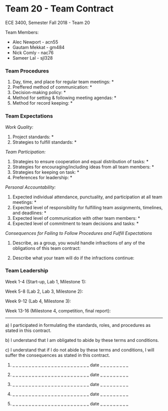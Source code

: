 # Team 20 - Team Contract
ECE 3400, Semester Fall 2018 - Team 20

Team Members:
* Alec Newport  - acn55
* Gautam Mekkat - gm484
* Nick Comly    - nac76
* Sameer Lal    - sjl328

### Team Procedures
1. Day, time, and place for regular team meetings:
    * 
2. Preffered method of communication:
    * 
3. Decision-making policy:
    * 
4. Method for setting & following meeting agendas:
    * 
5. Method for record keeping:
    * 
    
### Team Expectations
_Work Quality:_
1. Project standards:
    * 
2. Strategies to fulfill standards:
    * 

_Team Participation:_
1.	Strategies to ensure cooperation and equal distribution of tasks:
    * 
2.	Strategies for encouraging/including ideas from all team members:
    * 
3.	Strategies for keeping on task:
    * 
4.	Preferences for leadership:
    * 

_Personal Accountability:_
1.	Expected individual attendance, punctuality, and participation at all team meetings:
    * 
2.	Expected level of responsibility for fulfilling team assignments, timelines, and deadlines:
    * 
3.	Expected level of communication with other team members:
    * 
4.	Expected level of commitment to team decisions and tasks:
    * 

_Consequences for Failing to Follow Procedures and Fulfill Expectations_
1.	Describe, as a group, you would handle infractions of any of the obligations of this team contract:

2.	Describe what your team will do if the infractions continue:
### Team Leadership
Week 1-4 (Start-up, Lab 1, Milestone 1): 

Week 5-8 (Lab 2, Lab 3, Milestone 2): 

Week 9-12 (Lab 4, Milestone 3):

Week 13-16 (Milestone 4, competition, final report):

------
a)	I participated in formulating the standards, roles, and procedures as stated in this contract.

b)	I understand that I am obligated to abide by these terms and conditions.

c)	I understand that if I do not abide by these terms and conditions, I will suffer the consequences as stated in this contract.

1) _ _ _ _ _ _ _ _ _ _ _ _ _ _ _ _ _ _ _ _ _ _ _ _  date  _ _ _ _ _ _ _ _ _

2) _ _ _ _ _ _ _ _ _ _ _ _ _ _ _ _ _ _ _ _ _ _ _ _  date  _ _ _ _ _ _ _ _ _

3) _ _ _ _ _ _ _ _ _ _ _ _ _ _ _ _ _ _ _ _ _ _ _ _  date  _ _ _ _ _ _ _ _ _

4) _ _ _ _ _ _ _ _ _ _ _ _ _ _ _ _ _ _ _ _ _ _ _ _  date  _ _ _ _ _ _ _ _ _

5) _ _ _ _ _ _ _ _ _ _ _ _ _ _ _ _ _ _ _ _ _ _ _ _  date  _ _ _ _ _ _ _ _ _
